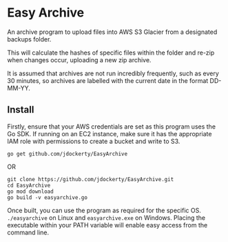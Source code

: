 # Easy Archive
An archive program to upload files into AWS S3 Glacier from a designated backups folder.

This will calculate the hashes of specific files within the folder and re-zip when changes occur, uploading a new zip archive.

It is assumed that archives are not run incredibly frequently, such as every 30 minutes, so archives are labelled with the current date in the format DD-MM-YY.

## Install

Firstly, ensure that your AWS credentials are set as this program uses the Go SDK. If running on an EC2 instance, make sure it has the appropriate IAM role with permissions to create a bucket and write to S3.
```
go get github.com/jdockerty/EasyArchive
```
OR
```
git clone https://github.com/jdockerty/EasyArchive.git
cd EasyArchive
go mod download
go build -v easyarchive.go
```

Once built, you can use the program as required for the specific OS. `./easyarchive` on Linux and `easyarchive.exe` on Windows. Placing the executable within your PATH variable will enable easy access from the command line.